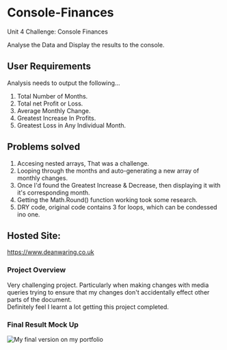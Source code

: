 # Console-Finances
Unit 4 Challenge: Console Finances

Analyse the Data and Display the results to the console. 

## User Requirements
Analysis needs to output the following...
1) Total Number of Months.
2) Total net Profit or Loss.
3) Average Monthly Change.
4) Greatest Increase In Profits.
5) Greatest Loss in Any Individual Month.

## Problems solved
1) Accesing nested arrays, That was a challenge.
2) Looping through the months and auto-generating a new array of monthly changes.
3) Once I'd found the Greatest Increase & Decrease, then displaying it with it's corresponding month.
4) Getting the Math.Round() function working took some research. 
5) DRY code, original code contains 3 for loops, which can be condessed ino one. 

## Hosted Site:
https://www.deanwaring.co.uk

### Project Overview
 Very challenging project. Particularly when making changes with media queries
 trying to ensure that my changes don't accidentally effect other parts of the document. <br>
Definitely feel I learnt a lot getting this project completed. 

### Final Result Mock Up
![My final version on my portfolio](images/screenshot.png)